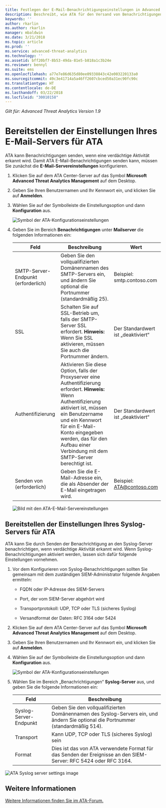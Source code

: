 ```yaml
---
title: Festlegen der E-Mail-Benachrichtigungseinstellungen in Advanced Threat Analytics | Microsoft-Dokumentation
description: Beschreibt, wie ATA für den Versand von Benachrichtigungen (per E-Mail oder ATA-Ereignisweiterleitung) bei verdächtigen Aktivitäten konfiguriert werden kann
keywords: ''
author: rkarlin
ms.author: rkarlin
manager: mbaldwin
ms.date: 3/21/2018
ms.topic: article
ms.prod: ''
ms.service: advanced-threat-analytics
ms.technology: ''
ms.assetid: bff20bf7-8b53-49da-81e5-b818a1c3b24e
ms.reviewer: bennyl
ms.suite: ems
ms.openlocfilehash: a77e7e86d635d80ee09338843c42e003220133a0
ms.sourcegitcommit: 49c3e41714a5a46ff2607cbced50a31ec90fc90c
ms.translationtype: HT
ms.contentlocale: de-DE
ms.lasthandoff: 03/22/2018
ms.locfileid: "30010158"
---
```

*Gilt für: Advanced Threat Analytics Version 1.9*



# <a name="provide-ata-with-your-email-server-settings"></a>Bereitstellen der Einstellungen Ihres E-Mail-Servers für ATA
ATA kann Benachrichtigungen senden, wenn eine verdächtige Aktivität erkannt wird. Damit ATA E-Mail-Benachrichtigungen senden kann, müssen Sie zunächst die **E-Mail-Servereinstellungen** konfigurieren.

1.  Klicken Sie auf dem ATA Center-Server auf das Symbol **Microsoft Advanced Threat Analytics Management** auf dem Desktop.

2.  Geben Sie Ihren Benutzernamen und Ihr Kennwort ein, und klicken Sie auf **Anmelden**.

3.  Wählen Sie auf der Symbolleiste die Einstellungsoption und dann **Konfiguration** aus.

    ![Symbol der ATA-Konfigurationseinstellungen](media/ATA-config-icon.png)

4.  Geben Sie im Bereich **Benachrichtigungen** unter **Mailserver** die folgenden Informationen ein:

    |Feld|Beschreibung|Wert|
    |---------|---------------|---------|
    |SMTP-Server-Endpunkt (erforderlich)|Geben Sie den vollqualifizierten Domänennamen des SMTP-Servers ein, und ändern Sie optional die Portnummer (standardmäßig 25).|Beispiel:<br />smtp.contoso.com|
    |SSL|Schalten Sie auf SSL-Betrieb um, falls der SMTP-Server SSL erfordert. **Hinweis:** Wenn Sie SSL aktivieren, müssen Sie auch die Portnummer ändern.|Der Standardwert ist „deaktiviert“|
    |Authentifizierung|Aktivieren Sie diese Option, falls der Proxyserver eine Authentifizierung erfordert. **Hinweis:** Wenn Authentifizierung aktiviert ist, müssen ein Benutzername und ein Kennwort für ein E-Mail-Konto eingegeben werden, das für den Aufbau einer Verbindung mit dem SMTP-Server berechtigt ist.|Der Standardwert ist „deaktiviert“|
    |Senden von (erforderlich)|Geben Sie die E-Mail-Adresse ein, die als Absender der E-Mail eingetragen wird.|Beispiel:<br />ATA@contoso.com|
    ![Bild mit den ATA-E-Mail-Servereinstellungen](media/ata-email-server.png)

## <a name="provide-ata-with-your-syslog-server-settings"></a>Bereitstellen der Einstellungen Ihres Syslog-Servers für ATA
ATA kann Sie durch Senden der Benachrichtigung an den Syslog-Server benachrichtigen, wenn verdächtige Aktivität erkannt wird. Wenn Syslog-Benachrichtigungen aktiviert werden, lassen sich dafür folgende Einstellungen vornehmen.

1.  Vor dem Konfigurieren von Syslog-Benachrichtigungen sollten Sie gemeinsam mit dem zuständigen SIEM-Administrator folgende Angaben ermitteln:

    -   FQDN oder IP-Adresse des SIEM-Servers

    -   Port, der vom SIEM-Server abgehört wird

    -   Transportprotokoll: UDP, TCP oder TLS (sicheres Syslog)

    -   Versandformat der Daten: RFC 3164 oder 5424

2.  Klicken Sie auf dem ATA Center-Server auf das Symbol **Microsoft Advanced Threat Analytics Management** auf dem Desktop.

3.  Geben Sie Ihren Benutzernamen und Ihr Kennwort ein, und klicken Sie auf **Anmelden**.

4.  Wählen Sie auf der Symbolleiste die Einstellungsoption und dann **Konfiguration** aus.

    ![Symbol der ATA-Konfigurationseinstellungen](media/ATA-config-icon.png)

5.  Wählen Sie im Bereich „Benachrichtigungen“ **Syslog-Server** aus, und geben Sie die folgende Informationen ein:

    |Feld|Beschreibung|
    |---------|---------------|
    |Syslog-Server-Endpunkt|Geben Sie den vollqualifizierten Domänennamen des Syslog-Servers ein, und ändern Sie optional die Portnummer (standardmäßig 514).|
    |Transport|Kann UDP, TCP oder TLS (sicheres Syslog) sein|
    |Format|Dies ist das von ATA verwendete Format für das Senden der Ereignisse an den SIEM-Server: RFC 5424 oder RFC 3164.|

 ![ATA Syslog server settings image](media/ata-syslog-server-settings.png)



## <a name="see-also"></a>Weitere Informationen
[Weitere Informationen finden Sie im ATA-Forum.](https://social.technet.microsoft.com/Forums/security/home?forum=mata)
